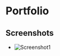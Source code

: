 # Portfolio

## Screenshots
   - ![Screenshot1](https://drive.google.com/uc?export=view&id=1OvhvYeq1CgbLUTKljR_4PZOKA4Y7gud8)
